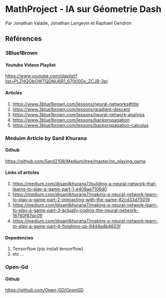 # MathProject - IA sur Géometrie Dash
Par Jonathan Valade, Jonathan Langevin et Raphael Gendron

## Références
### 3Blue1Brown
#### Youtube Videos Playlist
https://www.youtube.com/playlist?list=PLZHQObOWTQDNU6R1_67000Dx_ZCJB-3pi
#### Articles
1) https://www.3blue1brown.com/lessons/neural-networks#title	
2) https://www.3blue1brown.com/lessons/gradient-descent
3) https://www.3blue1brown.com/lessons/neural-network-analysis
4) https://www.3blue1brown.com/lessons/backpropagation
5) https://www.3blue1brown.com/lessons/backpropagation-calculus

### Meduim Article by Sanil Khurana
#### Github
https://github.com/Sanil2108/Medium/tree/master/nn_playing_game
#### Links of articles
1) https://medium.com/@sanilkhurana7/building-a-neural-network-that-learns-to-play-a-game-part-1-e408ae7106d0
2) https://medium.com/@sanilkhurana7/making-a-neural-network-learn-to-play-a-game-part-2-interacting-with-the-game-82cd33d75019
3) https://medium.com/@sanilkhurana7/making-a-neural-network-learn-to-play-a-game-part-3-actually-coding-the-neural-network-16760f87dc09
4) https://medium.com/@sanilkhurana7/making-a-neural-network-learn-to-play-a-game-part-4-finishing-up-94d4a4b4603f
#### Depedencies
1) Tensorflow (pip install tensorflow)
2) etc ...

### Open-Gd
#### Github
https://github.com/Open-GD/OpenGD

